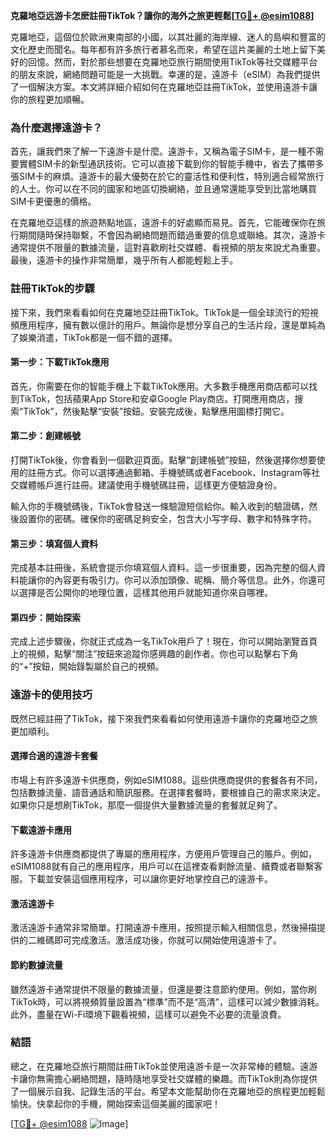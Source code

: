 **克羅地亞远游卡怎麽註冊TikTok？讓你的海外之旅更輕鬆[[TG💪+ @esim1088](https://t.me/s/esim1088)]**

克羅地亞，這個位於歐洲東南部的小國，以其壯麗的海岸線、迷人的島嶼和豐富的文化歷史而聞名。每年都有許多旅行者慕名而來，希望在這片美麗的土地上留下美好的回憶。然而，對於那些想要在克羅地亞旅行期間使用TikTok等社交媒體平台的朋友來說，網絡問題可能是一大挑戰。幸運的是，遠游卡（eSIM）為我們提供了一個解決方案。本文將詳細介紹如何在克羅地亞註冊TikTok，並使用遠游卡讓你的旅程更加順暢。

### **為什麼選擇遠游卡？**

首先，讓我們來了解一下遠游卡是什麼。遠游卡，又稱為電子SIM卡，是一種不需要實體SIM卡的新型通訊技術。它可以直接下載到你的智能手機中，省去了攜帶多張SIM卡的麻煩。遠游卡的最大優勢在於它的靈活性和便利性，特別適合經常旅行的人士。你可以在不同的國家和地區切換網絡，並且通常還能享受到比當地購買SIM卡更優惠的價格。

在克羅地亞這樣的旅遊熱點地區，遠游卡的好處顯而易見。首先，它能確保你在旅行期間隨時保持聯繫，不會因為網絡問題而錯過重要的信息或聯絡。其次，遠游卡通常提供不限量的數據流量，這對喜歡刷社交媒體、看視頻的朋友來說尤為重要。最後，遠游卡的操作非常簡單，幾乎所有人都能輕鬆上手。

### **註冊TikTok的步驟**

接下來，我們來看看如何在克羅地亞註冊TikTok。TikTok是一個全球流行的短視頻應用程序，擁有數以億計的用戶。無論你是想分享自己的生活片段，還是單純為了娛樂消遣，TikTok都是一個不錯的選擇。

#### **第一步：下載TikTok應用**

首先，你需要在你的智能手機上下載TikTok應用。大多數手機應用商店都可以找到TikTok，包括蘋果App Store和安卓Google Play商店。打開應用商店，搜索“TikTok”，然後點擊“安裝”按鈕。安裝完成後，點擊應用圖標打開它。

#### **第二步：創建帳號**

打開TikTok後，你會看到一個歡迎頁面。點擊“創建帳號”按鈕，然後選擇你想要使用的註冊方式。你可以選擇通過郵箱、手機號碼或者Facebook、Instagram等社交媒體帳戶進行註冊。建議使用手機號碼註冊，這樣更方便驗證身份。

輸入你的手機號碼後，TikTok會發送一條驗證短信給你。輸入收到的驗證碼，然後設置你的密碼。確保你的密碼足夠安全，包含大小写字母、數字和特殊字符。

#### **第三步：填寫個人資料**

完成基本註冊後，系統會提示你填寫個人資料。這一步很重要，因為完整的個人資料能讓你的內容更有吸引力。你可以添加頭像、昵稱、簡介等信息。此外，你還可以選擇是否公開你的地理位置，這樣其他用戶就能知道你來自哪裡。

#### **第四步：開始探索**

完成上述步驟後，你就正式成為一名TikTok用戶了！現在，你可以開始瀏覽首頁上的視頻，點擊“關注”按鈕來追蹤你感興趣的創作者。你也可以點擊右下角的“+”按鈕，開始錄製屬於自己的視頻。

### **遠游卡的使用技巧**

既然已經註冊了TikTok，接下來我們來看看如何使用遠游卡讓你的克羅地亞之旅更加順利。

#### **選擇合適的遠游卡套餐**

市場上有許多遠游卡供應商，例如eSIM1088。這些供應商提供的套餐各有不同，包括數據流量、語音通話和簡訊服務。在選擇套餐時，要根據自己的需求來決定。如果你只是想刷TikTok，那麼一個提供大量數據流量的套餐就足夠了。

#### **下載遠游卡應用**

許多遠游卡供應商都提供了專屬的應用程序，方便用戶管理自己的賬戶。例如，eSIM1088就有自己的應用程序，用戶可以在這裡查看剩餘流量、續費或者聯繫客服。下載並安裝這個應用程序，可以讓你更好地掌控自己的遠游卡。

#### **激活遠游卡**

激活遠游卡通常非常簡單。打開遠游卡應用，按照提示輸入相關信息，然後掃描提供的二維碼即可完成激活。激活成功後，你就可以開始使用遠游卡了。

#### **節約數據流量**

雖然遠游卡通常提供不限量的數據流量，但還是要注意節約使用。例如，當你刷TikTok時，可以將視頻質量設置為“標準”而不是“高清”，這樣可以減少數據消耗。此外，盡量在Wi-Fi環境下觀看視頻，這樣可以避免不必要的流量浪費。

### **結語**

總之，在克羅地亞旅行期間註冊TikTok並使用遠游卡是一次非常棒的體驗。遠游卡讓你無需擔心網絡問題，隨時隨地享受社交媒體的樂趣。而TikTok則為你提供了一個展示自我、記錄生活的平台。希望本文能幫助你在克羅地亞的旅程更加輕鬆愉快。快拿起你的手機，開始探索這個美麗的國家吧！

[[TG💪+ @esim1088](https://t.me/s/esim1088) ![Image](https://i.postimg.cc/4NQfJmqS/Snipaste-2025-05-13-00-14-12.png)]